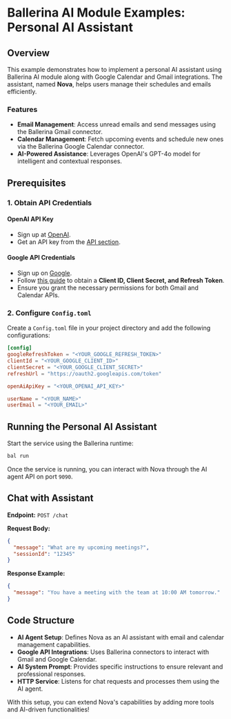 # Ballerina AI Module Examples: Personal AI Assistant

## Overview

This example demonstrates how to implement a personal AI assistant using Ballerina AI module along with Google Calendar and Gmail integrations. The assistant, named **Nova**, helps users manage their schedules and emails efficiently.

### Features

- **Email Management**: Access unread emails and send messages using the Ballerina Gmail connector.
- **Calendar Management**: Fetch upcoming events and schedule new ones via the Ballerina Google Calendar connector.
- **AI-Powered Assistance**: Leverages OpenAI's GPT-4o model for intelligent and contextual responses.

## Prerequisites

### 1. Obtain API Credentials

#### OpenAI API Key

- Sign up at [OpenAI](https://platform.openai.com/signup/).
- Get an API key from the [API section](https://platform.openai.com/docs/api-reference/authentication).

#### Google API Credentials

- Sign up on [Google](https://accounts.google.com/signup/).
- Follow [this guide](https://developers.google.com/identity/protocols/oauth2) to obtain a **Client ID, Client Secret, and Refresh Token**.
- Ensure you grant the necessary permissions for both Gmail and Calendar APIs.

### 2. Configure `Config.toml`

Create a `Config.toml` file in your project directory and add the following configurations:

```toml
[config]
googleRefreshToken = "<YOUR_GOOGLE_REFRESH_TOKEN>"
clientId = "<YOUR_GOOGLE_CLIENT_ID>"
clientSecret = "<YOUR_GOOGLE_CLIENT_SECRET>"
refreshUrl = "https://oauth2.googleapis.com/token"

openAiApiKey = "<YOUR_OPENAI_API_KEY>"

userName = "<YOUR_NAME>"
userEmail = "<YOUR_EMAIL>"
```

## Running the Personal AI Assistant

Start the service using the Ballerina runtime:

```sh
bal run
```

Once the service is running, you can interact with Nova through the AI agent API on port `9090`.

## Chat with Assistant

**Endpoint:** `POST /chat`

**Request Body:**

```json
{
  "message": "What are my upcoming meetings?",
  "sessionId": "12345"
}
```

**Response Example:**

```json
{
  "message": "You have a meeting with the team at 10:00 AM tomorrow."
}
```

## Code Structure

- **AI Agent Setup**: Defines Nova as an AI assistant with email and calendar management capabilities.
- **Google API Integrations**: Uses Ballerina connectors to interact with Gmail and Google Calendar.
- **AI System Prompt**: Provides specific instructions to ensure relevant and professional responses.
- **HTTP Service**: Listens for chat requests and processes them using the AI agent.

With this setup, you can extend Nova's capabilities by adding more tools and AI-driven functionalities!
